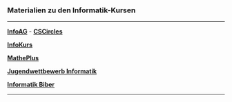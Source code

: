 ### Materialien zu den Informatik-Kursen

---

**[InfoAG](https://ktheu.github.io/InfoAG/)** - **[CSCircles](https://cscircles.cemc.uwaterloo.ca/de/)**

**[InfoKurs](https://ktheu.github.io/InfoKurs/)**

**[MathePlus](https://ktheu.github.io/MathePlus/)**

**[Jugendwettbewerb Informatik](https://ktheu.github.io/jwinf/)**

**[Informatik Biber](https://ktheu.github.io/jwinf/biber/index.md)**

---
